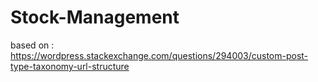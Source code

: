 # Stock-Management

based on : https://wordpress.stackexchange.com/questions/294003/custom-post-type-taxonomy-url-structure
